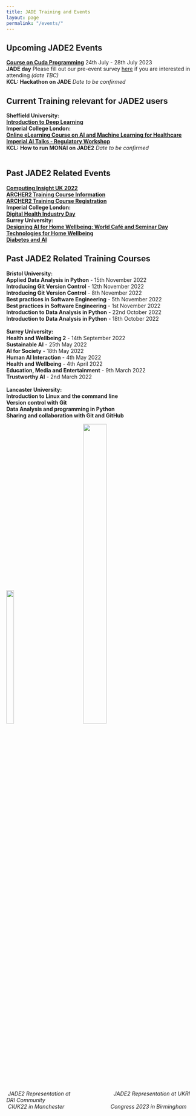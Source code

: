 ```yaml
---
title: JADE Training and Events
layout: page
permalink: "/events/"
---
```

## Upcoming JADE2 Events
**[Course on Cuda Programming](https://www.oxforduniversitystores.co.uk/conferences-and-events/mathematical-institute/events/cuda-programming-on-nvidia-gpus-july-24%E2%80%9328-2023)** 24th July - 28th July 2023 <br>
**JADE day** Please fill out our pre-event survey [here](https://oxford.onlinesurveys.ac.uk/jadeday) if you are interested in attending *(date TBC)*
<br>
**KCL: Hackathon on JADE** *Date to be confirmed*
<br>

## Current Training relevant for JADE2 users
**Sheffield University:**
<br>
**[Introduction to Deep Learning](https://rses-dl-course.github.io/)**
<br>
**Imperial College London:**
<br>
**[Online eLearning Course on AI and Machine Learning for Healthcare](https://learn.nihr.ac.uk/course/view.php?id=975)** 
<br>
**[Imperial AI Talks - Regulatory Workshop](https://ai4health.io/reports-and-resources/)**
<br>
**KCL:**
**How to run MONAI on JADE2** *Date to be confirmed*
<br><br>


## Past JADE2 Related Events
**[Computing Insight UK 2022](https://www.scd.stfc.ac.uk/Pages/CIUK2022.aspx)** 
<br>
**[ARCHER2 Training Course Information](https://www.archer2.ac.uk/training/courses/221213-modern-fortran/)**
<br>
**[ARCHER2 Training Course Registration](https://www.archer2.ac.uk/training/#upcoming-training)** 
<br>
**Imperial College London:**
<br>
**[Digital Health Industry Day](https://ai4health.io/reports-and-resources/)** 
<br>
**Surrey University:**
<br>
**[Designing AI for Home Wellbeing: World Café and Seminar Day](https://www.ias.surrey.ac.uk/event/designing-ai-for-home-wellbeing-world-cafe/)** 
<br>
**[Technologies for Home Wellbeing]( https://ai4s.surrey.ac.uk/2021/wellbeing_events)**
<br>
**[Diabetes and AI]( https://www.ias.surrey.ac.uk/event/ai-for-diabetes/#:~:text=Bringing%20together%20experts%20in%20AI,life%20for%20people%20with%20diabetes)**
<br>

## Past JADE2 Related Training Courses 
**Bristol University:**
<br>
**Applied Data Analysis in Python** - 15th November 2022
<br>
**Introducing Git Version Control** - 12th November 2022
<br>
**Introducing Git Version Control** - 8th November 2022
<br>
**Best practices in Software Engineering** - 5th November 2022
<br>
**Best practices in Software Engineering** - 1st November 2022
<br>
**Introduction to Data Analysis in Python** - 22nd October 2022
<br>
**Introduction to Data Analysis in Python** - 18th October 2022
<br><br>
**Surrey University:**
<br> 
**Health and Wellbeing 2** - 14th September 2022
<br>
**Sustainable AI** - 25th May 2022 
<br>
**AI for Society** - 18th May 2022
<br>
**Human AI Interaction** - 4th May 2022
<br>
**Health and Wellbeing** - 4th April 2022
<br>
**Education, Media and Entertainment** - 9th March 2022
<br>
**Trustworthy AI** - 2nd March 2022 
<br><br>
**Lancaster University:**
<br>
**Introduction to Linux and the command line**
<br>
**Version control with Git**
<br>
**Data Analysis and programming in Python**
<br>
**Sharing and collaboration with Git and GitHub**
<br>



<p>
<img src="{{ site.baseurl }}/img/JADE-stand.jpg" alt="" width="20%" height="30%"/>&nbsp;&nbsp;&nbsp;&nbsp;&nbsp;&nbsp;&nbsp;&nbsp;&nbsp;&nbsp;&nbsp;&nbsp;&nbsp;&nbsp;&nbsp;&nbsp;&nbsp;&nbsp;&nbsp;&nbsp;&nbsp;&nbsp;&nbsp;&nbsp;&nbsp;&nbsp;<img src="{{ site.baseurl }}/img/UKRI_img3.png" alt="" width="35%" height="45%"/><br>
 &nbsp;<em>JADE2 Representation at&nbsp;&nbsp;&nbsp;&nbsp;&nbsp;&nbsp;&nbsp;&nbsp;&nbsp;&nbsp;&nbsp;&nbsp;&nbsp;&nbsp;&nbsp;&nbsp;&nbsp;&nbsp;&nbsp;&nbsp;&nbsp;&nbsp;&nbsp;&nbsp;&nbsp;&nbsp;&nbsp;&nbsp;&nbsp;<em>JADE2 Representation at UKRI DRI Community</em><br>
 &nbsp;CIUK22 in Manchester</em>&nbsp;&nbsp;&nbsp;&nbsp;&nbsp;&nbsp;&nbsp;&nbsp;&nbsp;&nbsp;&nbsp;&nbsp;&nbsp;&nbsp;&nbsp;&nbsp;&nbsp;&nbsp;&nbsp;&nbsp;&nbsp;&nbsp;&nbsp;&nbsp;&nbsp;&nbsp;&nbsp;&nbsp;&nbsp;&nbsp;&nbsp;<em>Congress 2023 in Birmingham</em>
</p>
